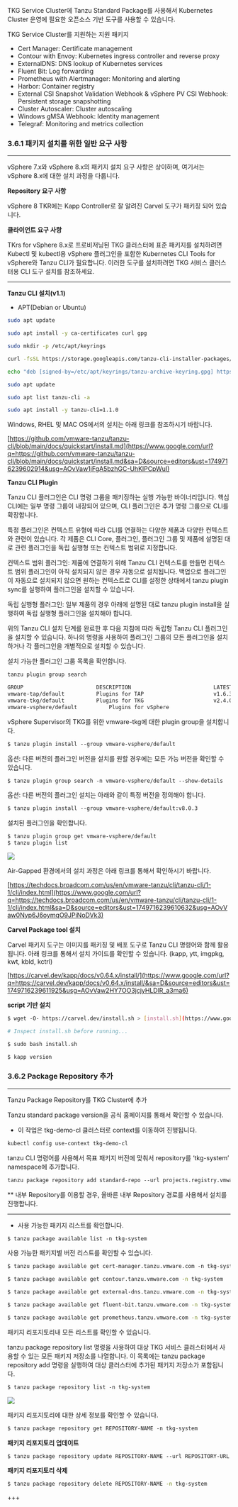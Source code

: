 TKG Service Cluster에 Tanzu Standard Package를 사용해서 Kubernetes Cluster 운영에 필요한 오픈소스 기반 도구를 사용할 수 있습니다.

TKG Service Cluster를 지원하는 지원 패키지

- Cert Manager: Certificate management
- Contour with Envoy: Kubernetes ingress controller and reverse proxy
- ExternalDNS: DNS lookup of Kubernetes services
- Fluent Bit: Log forwarding
- Prometheus with Alertmanager: Monitoring and alerting
- Harbor: Container registry
- External CSI Snapshot Validation Webhook & vSphere PV CSI Webhook: Persistent storage snapshotting
- Cluster Autoscaler: Cluster autoscaling
- Windows gMSA Webhook: Identity management
- Telegraf: Monitoring and metrics collection

### 3.6.1 패키지 설치를 위한 일반 요구 사항

---

vSphere 7.x와 vSphere 8.x의 패키지 설치 요구 사항은 상이하며, 여기서는 vSphere 8.x에 대한 설치 과정을 다룹니다.

**Repository 요구 사항**

vSphere 8 TKR에는 Kapp Controller로 잘 알려진 Carvel 도구가 패키징 되어 있습니다.

**클라이언트 요구 사항**

TKrs for vSphere 8.x로 프로비저닝된 TKG 클러스터에 표준 패키지를 설치하려면 Kubectl 및 kubectl용 vSphere 플러그인을 포함한 Kubernetes CLI Tools for vSphere와 Tanzu CLI가 필요합니다. 이러한 도구를 설치하려면 TKG 서비스 클러스터용 CLI 도구 설치를 참조하세요.

---

**Tanzu CLI 설치(v1.1)**

- APT(Debian or Ubuntu)

```bash
sudo apt update

sudo apt install -y ca-certificates curl gpg

sudo mkdir -p /etc/apt/keyrings

curl -fsSL https://storage.googleapis.com/tanzu-cli-installer-packages/keys/TANZU-PACKAGING-GPG-RSA-KEY.gpg | sudo gpg --dearmor -o /etc/apt/keyrings/tanzu-archive-keyring.gpg

echo "deb [signed-by=/etc/apt/keyrings/tanzu-archive-keyring.gpg] https://storage.googleapis.com/tanzu-cli-installer-packages/apt tanzu-cli-jessie main" | sudo tee /etc/apt/sources.list.d/tanzu.list

sudo apt update

sudo apt list tanzu-cli -a

sudo apt install -y tanzu-cli=1.1.0
```

Windows, RHEL 및 MAC OS에서의 설치는 아래 링크를 참조하시기 바랍니다.

[https://github.com/vmware-tanzu/tanzu-cli/blob/main/docs/quickstart/install.md](https://www.google.com/url?q=https://github.com/vmware-tanzu/tanzu-cli/blob/main/docs/quickstart/install.md&sa=D&source=editors&ust=1749716239602914&usg=AOvVaw1jFgA5bzhGC-UhKlPCpWuI)

**Tanzu CLI Plugin**

Tanzu CLI 플러그인은 CLI 명령 그룹을 패키징하는 실행 가능한 바이너리입니다. 핵심 CLI에는 일부 명령 그룹이 내장되어 있으며, CLI 플러그인은 추가 명령 그룹으로 CLI를 확장합니다.

특정 플러그인은 컨텍스트 유형에 따라 CLI를 연결하는 다양한 제품과 다양한 컨텍스트와 관련이 있습니다. 각 제품은 CLI Core, 플러그인, 플러그인 그룹 및 제품에 설명된 대로 관련 플러그인을 독립 실행형 또는 컨텍스트 범위로 지정합니다.

컨텍스트 범위 플러그인: 제품에 연결하기 위해 Tanzu CLI 컨텍스트를 만들면 컨텍스트 범위 플러그인이 아직 설치되지 않은 경우 자동으로 설치됩니다. 백업으로 플러그인이 자동으로 설치되지 않으면 원하는 컨텍스트로 CLI를 설정한 상태에서 tanzu plugin sync를 실행하여 플러그인을 설치할 수 있습니다.

독립 실행형 플러그인: 일부 제품의 경우 아래에 설명된 대로 tanzu plugin install을 실행하여 독립 실행형 플러그인을 설치해야 합니다.

위의 Tanzu CLI 설치 단계를 완료한 후 다음 지침에 따라 독립형 Tanzu CLI 플러그인을 설치할 수 있습니다. 하나의 명령을 사용하여 플러그인 그룹의 모든 플러그인을 설치하거나 각 플러그인을 개별적으로 설치할 수 있습니다.

설치 가능한 플러그인 그룹 목록을 확인합니다.

```bash
tanzu plugin group search

GROUP                       DESCRIPTION                          LATEST
vmware-tap/default          Plugins for TAP                      v1.6.3
vmware-tkg/default          Plugins for TKG                      v2.4.0
vmware-vsphere/default          Plugins for vSphere                      v8.0.3
```

vSphere Supervisor의 TKG를 위한 vmware-tkg에 대한 plugin group을 설치합니다.

```bash
$ tanzu plugin install --group vmware-vsphere/default
```

옵션: 다른 버전의 플러그인 버전을 설치를 원할 경우에는 모든 가능 버전을 확인할 수 있습니다.

```bash
$ tanzu plugin group search -n vmware-vsphere/default --show-details
```

옵션: 다른 버전의 플러그인 설치는 아래와 같이 특정 버전을 정의해야 합니다.

```bash
$ tanzu plugin install --group vmware-vsphere/default:v8.0.3
```

설치된 플러그인을 확인합니다.

```bash
$ tanzu plugin group get vmware-vsphere/default
$ tanzu plugin list
```

![](attachment:d0a6d9c5-d7a0-40ca-95a4-3d985f5f49a3:imagesimage85.png)

Air-Gapped 환경에서의 설치 과정은 아래 링크를 통해서 확인하시기 바랍니다.

[https://techdocs.broadcom.com/us/en/vmware-tanzu/cli/tanzu-cli/1-1/cli/index.html](https://www.google.com/url?q=https://techdocs.broadcom.com/us/en/vmware-tanzu/cli/tanzu-cli/1-1/cli/index.html&sa=D&source=editors&ust=1749716239610632&usg=AOvVaw0Nyp6J6oymqO9JPiNoDVk3)

**Carvel Package tool 설치**

Carvel 패키지 도구는 이미지를 패키징 및 배포 도구로 Tanzu CLI 명령어와 함께 활용됩니다. 아래 링크를 통해서 설치 가이드를 확인할 수 있습니다. (kapp, ytt, imgpkg, kwt, kbld, kctrl)

[https://carvel.dev/kapp/docs/v0.64.x/install/](https://www.google.com/url?q=https://carvel.dev/kapp/docs/v0.64.x/install/&sa=D&source=editors&ust=1749716239611925&usg=AOvVaw2HY7OO3jcjyHLDlR_a3ma6)

**script 기반 설치**

```bash
$ wget -O- https://carvel.dev/install.sh > [install.sh](https://www.google.com/url?q=http://install.sh&sa=D&source=editors&ust=1749716239612938&usg=AOvVaw3whZdfQwgQb846DAhLeGSa) --no-

# Inspect install.sh before running...

$ sudo bash install.sh

$ kapp version
```

### 3.6.2 Package Repository 추가

---

Tanzu Package Repository를 TKG Cluster에 추가

Tanzu standard package version을 공식 홈페이지를 통해서 확인할 수 있습니다.

- 이 작업은 tkg-demo-cl 클러스터로 context를 이동하여 진행됩니다.

```bash
kubectl config use-context tkg-demo-cl
```

tanzu CLI 명령어를 사용해서 목표 패키지 버전에 맞춰서 repository를 ‘tkg-system’ namespace에 추가합니다.

```bash
tanzu package repository add standard-repo --url projects.registry.vmware.com/tkg/packages/standard/repo:v2025.4.29 -n tkg-system
```

** 내부 Repository를 이용할 경우, 올바른 내부 Repository 경로를 사용해서 설치를 진행합니다.

---

- 사용 가능한 패키지 리스트를 확인합니다.

```bash
$ tanzu package available list -n tkg-system
```

사용 가능한 패키지별 버전 리스트를 확인할 수 있습니다.

```bash
$ tanzu package available get cert-manager.tanzu.vmware.com -n tkg-system

$ tanzu package available get contour.tanzu.vmware.com -n tkg-system

$ tanzu package available get external-dns.tanzu.vmware.com -n tkg-system

$ tanzu package available get fluent-bit.tanzu.vmware.com -n tkg-system

$ tanzu package available get prometheus.tanzu.vmware.com -n tkg-system
```

패키지 리포지토리내 모든 리스트를 확인할 수 있습니다.

tanzu package repository list 명령을 사용하여 대상 TKG 서비스 클러스터에서 사용할 수 있는 모든 패키지 저장소를 나열합니다. 이 목록에는 tanzu package repository add 명령을 실행하여 대상 클러스터에 추가된 패키지 저장소가 포함됩니다.

```bash
$ tanzu package repository list -n tkg-system
```

![](attachment:a4a80a87-2035-45d6-b5c6-108a39cb9703:imagesimage15.png)

패키지 리포지토리에 대한 상세 정보를 확인할 수 있습니다.

```bash
$ tanzu package repository get REPOSITORY-NAME -n tkg-system
```

**패키지 리포지토리 업데이트**

```bash
$ tanzu package repository update REPOSITORY-NAME --url REPOSITORY-URL -n tkg-system
```

**패키지 리포지토리 삭제**

```bash
$ tanzu package repository delete REPOSITORY-NAME -n tkg-system
```

+++
